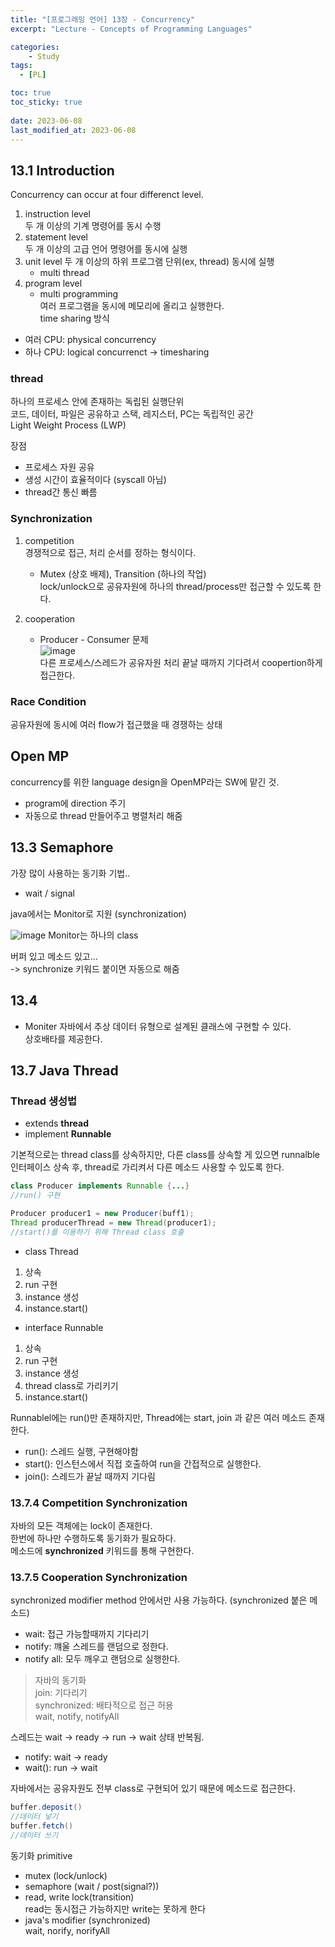 ```yaml
---
title: "[프로그래밍 언어] 13장 - Concurrency"
excerpt: "Lecture - Concepts of Programming Languages"

categories:
    - Study
tags:
  - [PL]

toc: true
toc_sticky: true
 
date: 2023-06-08
last_modified_at: 2023-06-08
---
```


## 13.1 Introduction
Concurrency can occur at four differenct level.  
1. instruction level    
    두 개 이상의 기계 명령어를 동시 수행
2. statement level  
    두 개 이상의 고급 언어 명령어를 동시에 실행
3. unit level
    두 개 이상의 하위 프로그램 단위(ex, thread) 동시에 실행
    - multi thread
4. program level  
    - multi programming     
        여러 프로그램을 동시에 메모리에 올리고 실행한다.  
        time sharing 방식

- 여러 CPU: physical concurrency
- 하나 CPU: logical concurrenct -> timesharing

### thread
하나의 프로세스 안에 존재하는 독립된 실행단위   
코드, 데이터, 파일은 공유하고 스택, 레지스터, PC는 독립적인 공간  
Light Weight Process (LWP)  

장점
- 프로세스 자원 공유
- 생성 시간이 효율적이다 (syscall 아님)
- thread간 통신 빠름

### Synchronization
1. competition  
    경쟁적으로 접근, 처리 순서를 정하는 형식이다.   
    - Mutex (상호 배제), Transition (하나의 작업)  
        lock/unlock으로 공유자원에 하나의 thread/process만 접근할 수 있도록 한다.  

2. cooperation  
    - Producer - Consumer 문제  
        ![image](https://github.com/ssoxong/ssoxong.github.io/assets/112956015/65c736a1-ecbc-4d67-bca2-827b1d8238f5)  
        다른 프로세스/스레드가 공유자원 처리 끝날 때까지 기다려서 coopertion하게 접근한다. 


### Race Condition
공유자원에 동시에 여러 flow가 접근했을 때 경쟁하는 상태

## Open MP
concurrency를 위한 language design을 OpenMP라는 SW에 맡긴 것.  
- program에 direction 주기  
- 자동으로 thread 만들어주고 병렬처리 해줌


## 13.3 Semaphore
가장 많이 사용하는 동기화 기법..  
- wait / signal  

java에서는 Monitor로 지원 (synchronization)  

![image](https://github.com/ssoxong/ssoxong.github.io/assets/112956015/e853dfe9-7817-42a8-b9f8-e052ff804065)
Monitor는 하나의 class

버퍼 있고 메소드 있고...   
-> synchronize 키워드 붙이면 자동으로 해줌


## 13.4
- Moniter
자바에서 추상 데이터 유형으로 설계된 클래스에 구현할 수 있다.  
상호배타를 제공한다.

## 13.7 Java Thread
### Thread 생성법
- extends **thread**
- implement **Runnable**  

기본적으로는 thread class를 상속하지만, 다른 class를 상속할 게 있으면 runnalble 인터페이스 상속 후, thread로 가리켜서 다른 메소드 사용할 수 있도록 한다. 

```java
class Producer implements Runnable {...}
//run() 구현

Producer producer1 = new Producer(buff1);
Thread producerThread = new Thread(producer1);
//start()를 이용하기 위해 Thread class 호출
```

- class Thread
1. 상속
2. run 구현
3. instance 생성
4. instance.start()

- interface Runnable
1. 상속
2. run 구현
3. instance 생성
4. thread class로 가리키기
5. instance.start()

Runnablel에는 run()만 존재하지만, Thread에는 start, join 과 같은 여러 메소드 존재한다. 

- run(): 스레드 실행, 구현해야함
- start(): 인스턴스에서 직접 호출하여 run을 간접적으로 실행한다. 
- join(): 스레드가 끝날 때까지 기다림

### 13.7.4 Competition Synchronization
자바의 모든 객체에는 lock이 존재한다.  
한번에 하나만 수행하도록 동기화가 필요하다.  
메소드에 **synchronized** 키워드를 통해 구현한다.

### 13.7.5 Cooperation Synchronization
synchronized modifier method 안에서만 사용 가능하다. (synchronized 붙은 메소드)
- wait: 접근 가능할때까지 기다리기
- notify: 꺠울 스레드를 랜덤으로 정한다.
- notify all: 모두 깨우고 랜덤으로 실행한다.

> 자바의 동기화  
join: 기다리기  
synchronized: 배타적으로 접근 허용  
wait, notify, notifyAll  

스레드는 wait -> ready -> run -> wait 상태 반복됨.  
- notify: wait -> ready
- wait(): run -> wait

자바에서는 공유자원도 전부 class로 구현되어 있기 때문에 메소드로 접근한다.  
```java
buffer.deposit()
//데이터 넣기 
buffer.fetch()
//데이터 쓰기
```

동기화 primitive  
- mutex (lock/unlock)
- semaphore (wait / post(signal?))
- read, write lock(transition)  
    read는 동시접근 가능하지만 write는 못하게 한다
- java's modifier (synchronized)  
    wait, norify, norifyAll
